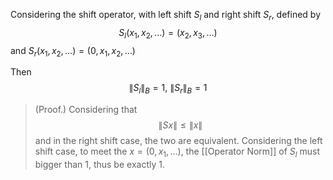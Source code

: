 Considering the shift operator, with left shift $S_l$ and right shift $S_r$, defined by
$$S_l(x_1, x_2, \ldots ) = (x_2, x_3, \ldots)$$
and
$S_r(x_1, x_2, \ldots ) = (0, x_1, x_2, \ldots)$

Then
$$\|S_l\|_B = 1,\ \|S_r\|_B = 1$$
> (Proof.)
> Considering that
> $$\|Sx\| \le \|x\|$$
> and in the right shift case, the two are equivalent.
> Considering the left shift case, to meet the $x = (0, x_1, \ldots)$, the [[Operator Norm]] of $S_l$ must bigger than $1$, thus be exactly $1$.